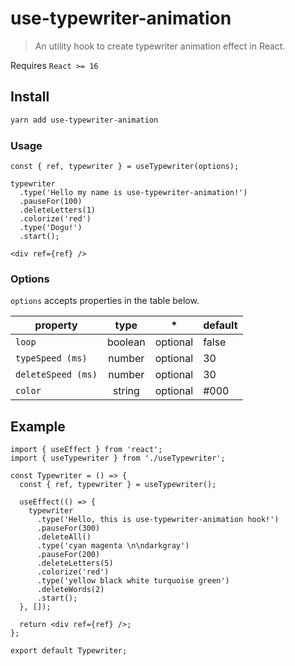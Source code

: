 # use-typewriter-animation

> An utility hook to create typewriter animation effect in React.

Requires `React >= 16`
</br>

## Install

```bash
yarn add use-typewriter-animation
```

### Usage

```tsx
const { ref, typewriter } = useTypewriter(options);
```

```tsx
typewriter
  .type('Hello my name is use-typewriter-animation!')
  .pauseFor(100)
  .deleteLetters(1)
  .colorize('red')
  .type('Dogu!')
  .start();
```

```tsx
<div ref={ref} />
```

### Options

`options` accepts properties in the table below.

| property           |  type   |    \*    | default |
| ------------------ | :-----: | :------: | ------- |
| `loop`             | boolean | optional | false   |
| `typeSpeed (ms)`   | number  | optional | 30      |
| `deleteSpeed (ms)` | number  | optional | 30      |
| `color`            | string  | optional | #000    |

## Example

```tsx
import { useEffect } from 'react';
import { useTypewriter } from './useTypewriter';

const Typewriter = () => {
  const { ref, typewriter } = useTypewriter();

  useEffect(() => {
    typewriter
      .type('Hello, this is use-typewriter-animation hook!')
      .pauseFor(300)
      .deleteAll()
      .type('cyan magenta \n\ndarkgray')
      .pauseFor(200)
      .deleteLetters(5)
      .colorize('red')
      .type('yellow black white turquoise green')
      .deleteWords(2)
      .start();
  }, []);

  return <div ref={ref} />;
};

export default Typewriter;
```

